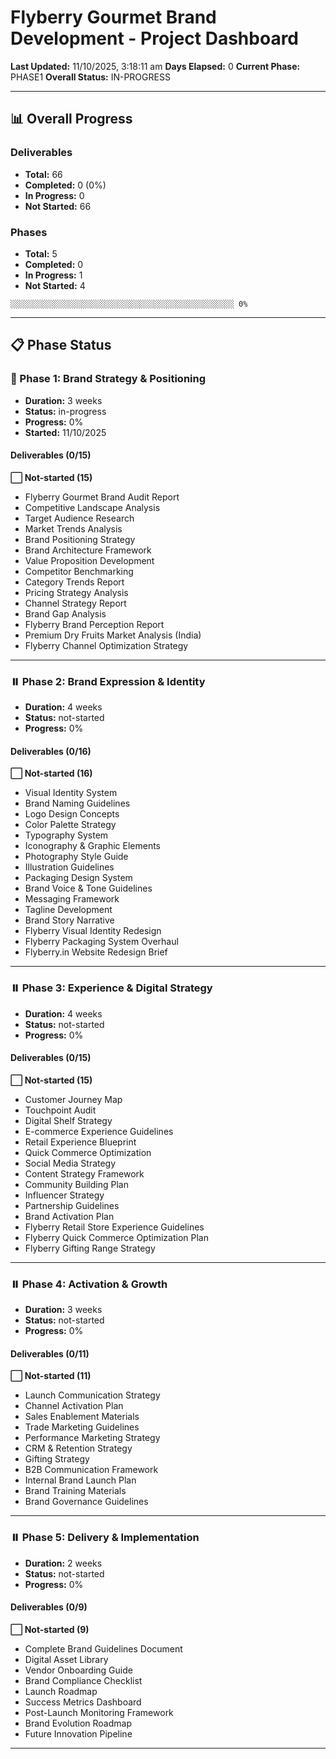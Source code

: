 # Flyberry Gourmet Brand Development - Project Dashboard

**Last Updated:** 11/10/2025, 3:18:11 am
**Days Elapsed:** 0
**Current Phase:** PHASE1
**Overall Status:** IN-PROGRESS

---

## 📊 Overall Progress

### Deliverables
- **Total:** 66
- **Completed:** 0 (0%)
- **In Progress:** 0
- **Not Started:** 66

### Phases
- **Total:** 5
- **Completed:** 0
- **In Progress:** 1
- **Not Started:** 4

```
░░░░░░░░░░░░░░░░░░░░░░░░░░░░░░░░░░░░░░░░░░░░░░░░░░ 0%
```

---

## 📋 Phase Status

### 🔄 Phase 1: Brand Strategy & Positioning

- **Duration:** 3 weeks
- **Status:** in-progress
- **Progress:** 0%
- **Started:** 11/10/2025

#### Deliverables (0/15)

**⬜ Not-started (15)**
- Flyberry Gourmet Brand Audit Report
- Competitive Landscape Analysis
- Target Audience Research
- Market Trends Analysis
- Brand Positioning Strategy
- Brand Architecture Framework
- Value Proposition Development
- Competitor Benchmarking
- Category Trends Report
- Pricing Strategy Analysis
- Channel Strategy Report
- Brand Gap Analysis
- Flyberry Brand Perception Report
- Premium Dry Fruits Market Analysis (India)
- Flyberry Channel Optimization Strategy

---

### ⏸️ Phase 2: Brand Expression & Identity

- **Duration:** 4 weeks
- **Status:** not-started
- **Progress:** 0%

#### Deliverables (0/16)

**⬜ Not-started (16)**
- Visual Identity System
- Brand Naming Guidelines
- Logo Design Concepts
- Color Palette Strategy
- Typography System
- Iconography & Graphic Elements
- Photography Style Guide
- Illustration Guidelines
- Packaging Design System
- Brand Voice & Tone Guidelines
- Messaging Framework
- Tagline Development
- Brand Story Narrative
- Flyberry Visual Identity Redesign
- Flyberry Packaging System Overhaul
- Flyberry.in Website Redesign Brief

---

### ⏸️ Phase 3: Experience & Digital Strategy

- **Duration:** 4 weeks
- **Status:** not-started
- **Progress:** 0%

#### Deliverables (0/15)

**⬜ Not-started (15)**
- Customer Journey Map
- Touchpoint Audit
- Digital Shelf Strategy
- E-commerce Experience Guidelines
- Retail Experience Blueprint
- Quick Commerce Optimization
- Social Media Strategy
- Content Strategy Framework
- Community Building Plan
- Influencer Strategy
- Partnership Guidelines
- Brand Activation Plan
- Flyberry Retail Store Experience Guidelines
- Flyberry Quick Commerce Optimization Plan
- Flyberry Gifting Range Strategy

---

### ⏸️ Phase 4: Activation & Growth

- **Duration:** 3 weeks
- **Status:** not-started
- **Progress:** 0%

#### Deliverables (0/11)

**⬜ Not-started (11)**
- Launch Communication Strategy
- Channel Activation Plan
- Sales Enablement Materials
- Trade Marketing Guidelines
- Performance Marketing Strategy
- CRM & Retention Strategy
- Gifting Strategy
- B2B Communication Framework
- Internal Brand Launch Plan
- Brand Training Materials
- Brand Governance Guidelines

---

### ⏸️ Phase 5: Delivery & Implementation

- **Duration:** 2 weeks
- **Status:** not-started
- **Progress:** 0%

#### Deliverables (0/9)

**⬜ Not-started (9)**
- Complete Brand Guidelines Document
- Digital Asset Library
- Vendor Onboarding Guide
- Brand Compliance Checklist
- Launch Roadmap
- Success Metrics Dashboard
- Post-Launch Monitoring Framework
- Brand Evolution Roadmap
- Future Innovation Pipeline

---

